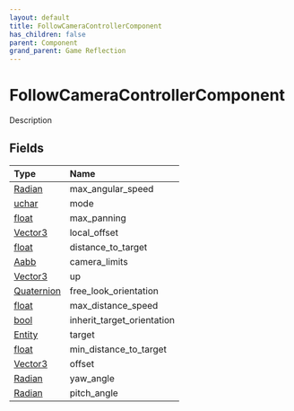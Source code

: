 ```yaml
---
layout: default
title: FollowCameraControllerComponent
has_children: false
parent: Component
grand_parent: Game Reflection
---
```

# FollowCameraControllerComponent
Description 

## Fields

| Type | Name |
|:----------|:--------------|
| [Radian](/riftbreaker-wiki/docs/game-reflection/classes/radian/) | max_angular_speed |
| [uchar](/riftbreaker-wiki/docs/game-reflection/enums/uchar/) | mode |
| [float](/riftbreaker-wiki/docs/game-reflection/components/float/) | max_panning |
| [Vector3](/riftbreaker-wiki/docs/game-reflection/classes/vector3/) | local_offset |
| [float](/riftbreaker-wiki/docs/game-reflection/components/float/) | distance_to_target |
| [Aabb](/riftbreaker-wiki/docs/game-reflection/components/aabb/) | camera_limits |
| [Vector3](/riftbreaker-wiki/docs/game-reflection/classes/vector3/) | up |
| [Quaternion](/riftbreaker-wiki/docs/game-reflection/classes/quaternion/) | free_look_orientation |
| [float](/riftbreaker-wiki/docs/game-reflection/components/float/) | max_distance_speed |
| [bool](/riftbreaker-wiki/docs/game-reflection/components/bool/) | inherit_target_orientation |
| [Entity](/riftbreaker-wiki/docs/game-reflection/classes/entity/) | target |
| [float](/riftbreaker-wiki/docs/game-reflection/components/float/) | min_distance_to_target |
| [Vector3](/riftbreaker-wiki/docs/game-reflection/classes/vector3/) | offset |
| [Radian](/riftbreaker-wiki/docs/game-reflection/classes/radian/) | yaw_angle |
| [Radian](/riftbreaker-wiki/docs/game-reflection/classes/radian/) | pitch_angle |

